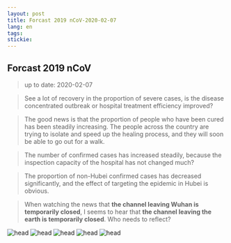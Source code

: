 ```yaml
---
layout: post
title: Forcast 2019 nCoV-2020-02-07
lang: en
tags: 
stickie: 
---
```


## Forcast 2019 nCoV

>up to date: 2020-02-07

>See a lot of recovery in the proportion of severe cases, is the disease concentrated outbreak or hospital treatment efficiency improved?

>The good news is that the proportion of people who have been cured has been steadily increasing. The people across the country are trying to isolate and speed up the healing process, and they will soon be able to go out for a walk.

>The number of confirmed cases has increased steadily, because the inspection capacity of the hospital has not changed much?

>The proportion of non-Hubei confirmed cases has decreased significantly, and the effect of targeting the epidemic in Hubei is obvious.

>When watching the news that **the channel leaving Wuhan is temporarily closed**, I seems to hear that **the channel leaving the earth is temporarily closed**. Who needs to reflect?

![head]({{site.hosturl}}/assets/post_assets/newdata/0207/en/head.png)
![head]({{site.hosturl}}/assets/post_assets/newdata/0207/en/12.png)
![head]({{site.hosturl}}/assets/post_assets/newdata/0207/en/34.png)
![head]({{site.hosturl}}/assets/post_assets/newdata/0207/en/56.png)
![head]({{site.hosturl}}/assets/post_assets/newdata/0207/en/7.png)
